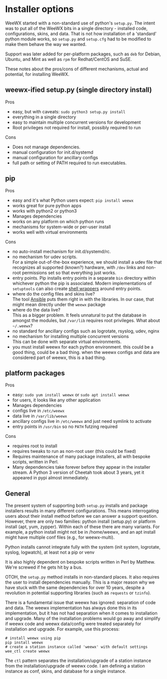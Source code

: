 # Installer options

WeeWX started with a non-standard use of python's `setup.py`. The intent was to put all of the
WeeWX bits in a single directory - installed code, configurations, skins, and data. That is not how
installation of a 'standard' python module works, so `setup.py` and `setup.cfg` had to be modified
to make them behave the way we wanted.

Support was later added for per-platform packages, such as `deb` for Debian, Ubuntu, and Mint as
well as `rpm` for Redhat/CentOS and SuSE.

These notes about the pros/cons of different mechanisms, actual and potential, for installing
WeeWX.

## weewx-ified setup.py (single directory install)

Pros

+ easy, but with caveats: `sudo python3 setup.py install`
+ everything in a single directory
+ easy to maintain multiple concurrent versions for development
+ Root privileges not required for install, possibly required to run

Cons

- Does not manage dependencies.
- manual configuration for init.d/systemd
- manual configuration for ancillary configs
- full path or setting of PATH required to run executables.

## pip

Pros

+ easy and it's what Python users expect: `pip install weewx`
+ works great for pure python apps
+ works with python2 or python3
+ Manages dependencies
+ works on any platform on which python runs
+ mechanisms for system-wide or per-user install
+ works well with virtual environments

Cons

- no auto-install mechanism for init.d/systemd/rc.
- no mechanism for udev scripts.<br/>
  For a simple out-of-the-box experience, we should install a udev file that recognizes all supported (known?) hardware, with `/dev` links and non-root permissions set so that everything just works.
- entry points.  Pip installs entry points in a separate `bin` directory within whichever python the pip is associated. Modern
  implementations of `setuptools` can also
  create [shell wrappers](https://setuptools.pypa.io/en/latest/userguide/entry_point.html) around
  entry points.
- where do the config files and skins live?<br/>
  The tool [Ansible](https://www.ansible.com/) puts them right in with the libraries. In our case,
  that might mean directly under the `weewx` package
- where do the data live?<br/>
  This as a bigger problem. It feels unnatural to put the database in amongst the modules,
  but `/var/lib` requires root privileges. What about `~/.weewx`?
- no standard for ancillary configs such as logrotate, rsyslog, udev, nginx
- no mechanism for installing multiple concurrent versions<br/>
  This can be done with separate virtual environments.
- you must install weewx for each python environment.  this could be a good thing, could be a bad thing.  when the weewx configs and data are considered part of weewx, this is a bad thing.

## platform packages

Pros

+ easy: `sudo yum install weewx` or `sudo apt install weewx`
+ for users, it looks like any other application
+ Manages dependencies
+ configs live in `/etc/weewx`
+ data live in `/var/lib/weewx`
+ ancillary configs live in `/etc/weewx` and just need symlink to activate
+ entry points in `/usr/bin` so no `PATH` futzing required

Cons

- requires root to install
- requires tweaks to run as non-root user (this could be fixed)
- Requires maintenance of many package installers, all with bespoke scripts, written in Perl.
- Many dependencies take forever before they appear in the installer stream. A Python 3 version of
  Cheetah took about 3 years, yet it appeared in pypi almost immediately.

## General

The present system of supporting both `setup.py` installs and package installers results in many different configurations. This means interrogating users about their install method
before we can answer a support question.  However, there are only two families: python install (setup.py) or platform install (apt, yum, zypper).  Within each of these there are many variants.  For example, a python install might not be in /home/weewx, and an apt install might have multiple conf files (e.g., for weewx-multi).

Python installs cannot integrate fully with the system (init system, logrotate, syslog, logwatch), at least not a pip or venv

It is also highly dependent on bespoke scripts written in Perl by Matthew. We're screwed if he gets
hit by a bus.

OTOH, the `setup.py` method installs in non-standard places. It also requires the user to install
dependencies manually. This is a major reason why we have stuck with the same dependencies for over
10 years, despite a revolution in potential supporting libraries (such as `requests` or `tzinfo`).

There is a fundamental issue that weewx has ignored: separation of code and data.  The weewx implementation has always done this in its implementation, but it has not had separation when it comes to installation and upgrade.  Many of the installation problems would go away and simplify if weewx code and weewx data/config were treated separately for installation and upgrade.  For example, use this process:

```
# install weewx using pip
pip install weewx
# create a station instance called 'weewx' with default settings
wee_ctl create weewx
```

The `ctl` pattern separates the installation/upgrade of a station instance from the installation/upgrade of weewx code.  I am defining a station instance as conf, skins, and database for a single instance.
